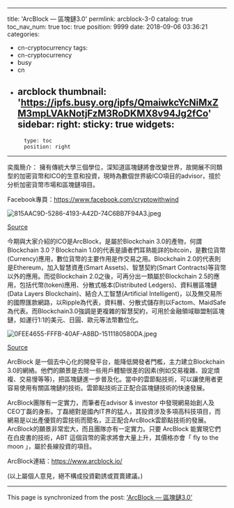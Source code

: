 
---
title: 'ArcBlock — 區塊鏈3.0'
permlink: arcblock-3-0
catalog: true
toc_nav_num: true
toc: true
position: 9999
date: 2018-09-06 03:36:21
categories:
- cn-cryptocurrency
tags:
- cn-cryptocurrency
- busy
- cn
- arcblock
thumbnail: 'https://ipfs.busy.org/ipfs/QmaiwkcYcNiMxZM3mpLVAkNotjFzM3RoDKMX8v94Jg2fCo'
sidebar:
    right:
        sticky: true
widgets:
    -
        type: toc
        position: right
---



奕風簡介：
擁有傳統大學三個學位，深知道區塊鏈將會改變世界，故開展不同類型的加密貨幣和ICO的生意和投資，現時為數個世界級ICO項目的advisor，擅於分析加密貨幣市場和區塊鏈項目。

Facebook專頁：https://www.facebook.com/cryptowithwind



![815AAC9D-5286-4193-A42D-74C6BB7F94A3.jpeg](https://ipfs.busy.org/ipfs/QmaiwkcYcNiMxZM3mpLVAkNotjFzM3RoDKMX8v94Jg2fCo)

[Source](https://cryptocoinsmarket.com/arcblock-ico/)


今期與大家介紹的ICO是ArcBlock，是屬於Blockchain 3.0的產物，何謂Blockchain 3.0？Blockchain 1.0的代表是讀者們耳熟能詳的bitcoin，是數位貨幣(Currency)應用，數位貨幣的主要作用是作交易之用。Blockchain 2.0的代表則是Ethereum，加入智慧資產(Smart Assets)、智慧契約(Smart Contracts)等貨幣以外的應用。而從Blockchain 2.0之後，可再分出一類屬於Blockchain 2.5的應用，包括代幣(token)應用、分散式帳本(Distributed Ledgers)、資料層區塊鏈(Data Layers Blockchain)、結合人工智慧(Artificial Intelligent)，以及無交易所的國際匯款網路，以Ripple為代表，資料層、分散式儲存則以Factom、MaidSafe為代表。而Blockchain3.0強調是更複雜的智慧契約，可用於金融領域聯盟制區塊鏈，如運行1:1的美元、日圓、歐元等法幣數位化。


![0FEE4655-FFFB-40AF-A8BD-1511180580DA.jpeg](https://ipfs.busy.org/ipfs/Qmcqw1BGERUdFRVJq7gXnaDtfsfHLktXFzeyahQRgpNN56)


[Source](https://steemit.com/dapps/@raheal.akh/arcblock-token-blockchain-on-rails-enables-widespread-development-deployment-of-decentralized-applications-and-its-rapid)

ArcBlock 是一個去中心化的開發平台，能降低開發者門檻，主力建立Blockchain 3.0的網絡。他們的願景是去除一些用戶體驗很差的因素(例如交易複雜、設定煩複、交易慢等等)，把區塊鏈進一步普及化。當中的雲節點技術，可以讓使用者更容易使用有關區塊鏈的技術。雲節點技術正正配合區塊鏈技術的快速發展。

ArcBlock團隊有一定實力，而筆者在advisor & investor 中發現網易始創人及CEO丁磊的身影。丁磊絕對是國內IT界的猛人，其投資涉及多項高科技項目，而網易是以出產優質的雲技術而聞名，正正配合ArcBlock雲節點技術的發展。ArcBlock的願景非常宏大，而且團隊亦有一定實力。只要 ArcBlock 能實現它們在白皮書的技術，ABT 這個貨幣的需求將會大量上升，其價格亦會「 fly to the moon 」，屬於長線投資的項目。

ArcBlock連結：https://www.arcblock.io/


(以上屬個人意見，絕不構成投資勸誘或買賣建議。)

- - -

This page is synchronized from the post: ['ArcBlock — 區塊鏈3.0'](https://steemit.com/@htliao/arcblock-3-0)
